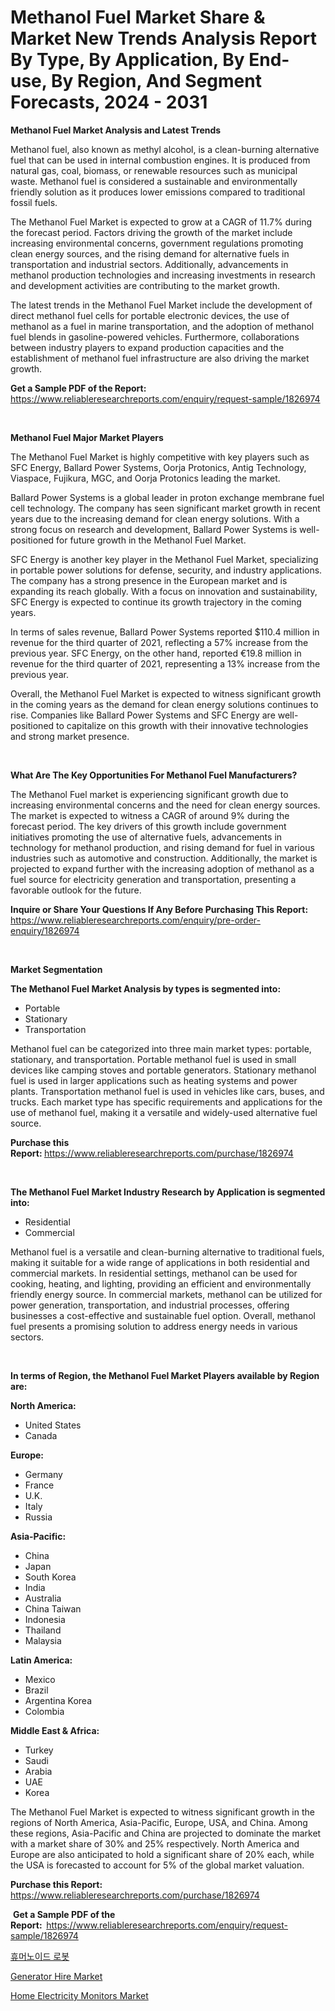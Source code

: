 <p><h1>Methanol Fuel Market Share & Market New Trends Analysis Report By Type, By Application, By End-use, By Region, And Segment Forecasts, 2024 - 2031</h1></p><p><strong>Methanol Fuel Market Analysis and Latest Trends</strong></p>
<p><p>Methanol fuel, also known as methyl alcohol, is a clean-burning alternative fuel that can be used in internal combustion engines. It is produced from natural gas, coal, biomass, or renewable resources such as municipal waste. Methanol fuel is considered a sustainable and environmentally friendly solution as it produces lower emissions compared to traditional fossil fuels.</p><p>The Methanol Fuel Market is expected to grow at a CAGR of 11.7% during the forecast period. Factors driving the growth of the market include increasing environmental concerns, government regulations promoting clean energy sources, and the rising demand for alternative fuels in transportation and industrial sectors. Additionally, advancements in methanol production technologies and increasing investments in research and development activities are contributing to the market growth.</p><p>The latest trends in the Methanol Fuel Market include the development of direct methanol fuel cells for portable electronic devices, the use of methanol as a fuel in marine transportation, and the adoption of methanol fuel blends in gasoline-powered vehicles. Furthermore, collaborations between industry players to expand production capacities and the establishment of methanol fuel infrastructure are also driving the market growth.</p></p>
<p><strong>Get a Sample PDF of the Report:&nbsp;</strong> <a href="https://www.reliableresearchreports.com/enquiry/request-sample/1826974">https://www.reliableresearchreports.com/enquiry/request-sample/1826974</a></p>
<p>&nbsp;</p>
<p><strong>Methanol Fuel Major Market Players</strong></p>
<p><p>The Methanol Fuel Market is highly competitive with key players such as SFC Energy, Ballard Power Systems, Oorja Protonics, Antig Technology, Viaspace, Fujikura, MGC, and Oorja Protonics leading the market. </p><p>Ballard Power Systems is a global leader in proton exchange membrane fuel cell technology. The company has seen significant market growth in recent years due to the increasing demand for clean energy solutions. With a strong focus on research and development, Ballard Power Systems is well-positioned for future growth in the Methanol Fuel Market.</p><p>SFC Energy is another key player in the Methanol Fuel Market, specializing in portable power solutions for defense, security, and industry applications. The company has a strong presence in the European market and is expanding its reach globally. With a focus on innovation and sustainability, SFC Energy is expected to continue its growth trajectory in the coming years.</p><p>In terms of sales revenue, Ballard Power Systems reported $110.4 million in revenue for the third quarter of 2021, reflecting a 57% increase from the previous year. SFC Energy, on the other hand, reported €19.8 million in revenue for the third quarter of 2021, representing a 13% increase from the previous year.</p><p>Overall, the Methanol Fuel Market is expected to witness significant growth in the coming years as the demand for clean energy solutions continues to rise. Companies like Ballard Power Systems and SFC Energy are well-positioned to capitalize on this growth with their innovative technologies and strong market presence.</p></p>
<p>&nbsp;</p>
<p><strong>What Are The Key Opportunities For Methanol Fuel Manufacturers?</strong></p>
<p><p>The Methanol Fuel market is experiencing significant growth due to increasing environmental concerns and the need for clean energy sources. The market is expected to witness a CAGR of around 9% during the forecast period. The key drivers of this growth include government initiatives promoting the use of alternative fuels, advancements in technology for methanol production, and rising demand for fuel in various industries such as automotive and construction. Additionally, the market is projected to expand further with the increasing adoption of methanol as a fuel source for electricity generation and transportation, presenting a favorable outlook for the future.</p></p>
<p><strong>Inquire or Share Your Questions If Any Before Purchasing This Report:</strong> <a href="https://www.reliableresearchreports.com/enquiry/pre-order-enquiry/1826974">https://www.reliableresearchreports.com/enquiry/pre-order-enquiry/1826974</a></p>
<p>&nbsp;</p>
<p><strong>Market Segmentation</strong></p>
<p><strong>The Methanol Fuel Market Analysis by types is segmented into:</strong></p>
<p><ul><li>Portable</li><li>Stationary</li><li>Transportation</li></ul></p>
<p><p>Methanol fuel can be categorized into three main market types: portable, stationary, and transportation. Portable methanol fuel is used in small devices like camping stoves and portable generators. Stationary methanol fuel is used in larger applications such as heating systems and power plants. Transportation methanol fuel is used in vehicles like cars, buses, and trucks. Each market type has specific requirements and applications for the use of methanol fuel, making it a versatile and widely-used alternative fuel source.</p></p>
<p><strong>Purchase this Report:&nbsp;</strong><a href="https://www.reliableresearchreports.com/purchase/1826974">https://www.reliableresearchreports.com/purchase/1826974</a></p>
<p>&nbsp;</p>
<p><strong>The Methanol Fuel Market Industry Research by Application is segmented into:</strong></p>
<p><ul><li>Residential</li><li>Commercial</li></ul></p>
<p><p>Methanol fuel is a versatile and clean-burning alternative to traditional fuels, making it suitable for a wide range of applications in both residential and commercial markets. In residential settings, methanol can be used for cooking, heating, and lighting, providing an efficient and environmentally friendly energy source. In commercial markets, methanol can be utilized for power generation, transportation, and industrial processes, offering businesses a cost-effective and sustainable fuel option. Overall, methanol fuel presents a promising solution to address energy needs in various sectors.</p></p>
<p>&nbsp;</p>
<p><strong>In terms of Region, the Methanol Fuel Market Players available by Region are:</strong></p>
<p>
    <p> <strong> North America: </strong>
        <ul>
            <li>United States</li>
            <li>Canada</li>
        </ul>
        </p> 
    <p> <strong> Europe: </strong>
        <ul>
            <li>Germany</li>
            <li>France</li>
            <li>U.K.</li>
            <li>Italy</li>
            <li>Russia</li>
        </ul>
        </p> 
    <p> <strong> Asia-Pacific: </strong>
        <ul>
            <li>China</li>
            <li>Japan</li>
            <li>South Korea</li>
            <li>India</li>
            <li>Australia</li>
            <li>China Taiwan</li>
            <li>Indonesia</li>
            <li>Thailand</li>
            <li>Malaysia</li>
        </ul>
        </p> 
    <p> <strong> Latin America: </strong>
        <ul>
            <li>Mexico</li>
            <li>Brazil</li>
            <li>Argentina Korea</li>
            <li>Colombia</li>
        </ul>
        </p> 
    <p> <strong> Middle East & Africa: </strong>
        <ul>
            <li>Turkey</li>
            <li>Saudi</li>
            <li>Arabia</li>
            <li>UAE</li>
            <li>Korea</li>
        </ul>
    </p>
    </p>
<p><p>The Methanol Fuel Market is expected to witness significant growth in the regions of North America, Asia-Pacific, Europe, USA, and China. Among these regions, Asia-Pacific and China are projected to dominate the market with a market share of 30% and 25% respectively. North America and Europe are also anticipated to hold a significant share of 20% each, while the USA is forecasted to account for 5% of the global market valuation.</p></p>
<p><strong>Purchase this Report: </strong><a href="https://www.reliableresearchreports.com/purchase/1826974">https://www.reliableresearchreports.com/purchase/1826974</a></p>
<p>&nbsp;<strong>Get a Sample PDF of the Report:&nbsp;&nbsp;</strong><a href="https://www.reliableresearchreports.com/enquiry/request-sample/1826974">https://www.reliableresearchreports.com/enquiry/request-sample/1826974</a></p>
<p><strong></strong></p>
<p><p><a href="https://github.com/fernandotryO5lson96765/Market-Research-Report-List-1/blob/main/493427715412.md">휴머노이드 로봇</a></p><p><a href="https://github.com/Glendatilghmankmgz0rbhwpy/Market-Research-Report-List-1/blob/main/generator-hire-market.md">Generator Hire Market</a></p><p><a href="https://github.com/dx0328/Market-Research-Report-List-2/blob/main/home-electricity-monitors-market.md">Home Electricity Monitors Market</a></p></p>